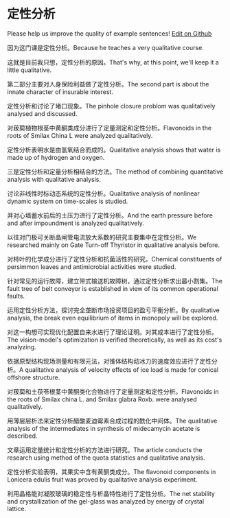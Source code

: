 # 定性分析

Please help us improve the quality of example sentences! [Edit on Github](https://github.com/jiyushe/jiyu-example-sentence-source/blob/main/chinese/dingxingfenxi.md)

<p><span class="chinese">因为这门课是定性分析。</span><span class="english">Because he teaches a very qualitative course.</span></p>

<p><span class="chinese">这就是目前我只想，定性分析的原因。</span><span class="english">That's why, at this point, we'll keep it a little qualitative.</span></p>

<p><span class="chinese">第二部分主要对人身保险利益做了定性分析。</span><span class="english">The second part is about the innate character of insurable interest.</span></p>

<p><span class="chinese">定性分析和讨论了堵口现象。</span><span class="english">The pinhole closure problom was qualitatively analysed and discussed.</span></p>

<p><span class="chinese">对菝葜植物根茎中黄酮类成分进行了定量测定和定性分析。</span><span class="english">Flavonoids in the roots of Smilax China L were analyzed qualitatively.</span></p>

<p><span class="chinese">定性分析表明水是由氢氧结合而成的。</span><span class="english">Qualitative analysis shows that water is made up of hydrogen and oxygen.</span></p>

<p><span class="chinese">三是定性分析和定量分析相结合的方法。</span><span class="english">The method of combining quantitative analysis with qualitative analysis.</span></p>

<p><span class="chinese">讨论非线性时标动态系统的定性分析。</span><span class="english">Qualitative analysis of nonlinear dynamic system on time-scales is studied.</span></p>

<p><span class="chinese">并对心墙蓄水前后的土压力进行了定性分析。</span><span class="english">And the earth pressure before and after impoundment is analyzed qualitatively.</span></p>

<p><span class="chinese">以往对门极可关断晶闸管电流放大系数的研究主要集中在定性分析。</span><span class="english">We researched mainly on Gate Turn-off Thyristor in qualitative analysis before.</span></p>

<p><span class="chinese">对柿叶的化学成分进行了定性分析和抗菌活性的研究。</span><span class="english">Chemical constituents of persimmon leaves and antimicrobial activities were studied.</span></p>

<p><span class="chinese">针对常见的运行故障，建立带式输送机故障树，通过定性分析求出最小割集。</span><span class="english">The fault tree of belt conveyor is established in view of its common operational faults.</span></p>

<p><span class="chinese">运用定性分析方法，探讨完全垄断市场投资项目的盈亏平衡分析。</span><span class="english">By qualitative analysis, the break even equilibrium of items in monopoly will be explored.</span></p>

<p><span class="chinese">对这一构想可实现优化配置自来水进行了理论证明。对其成本进行了定性分析。</span><span class="english">The vision-model's optimization is verified theoretically, as well as its cost's analyzing.</span></p>

<p><span class="chinese">依据原型结构现场测量和有限元法，对锥体结构动冰力的速度效应进行了定性分析。</span><span class="english">A qualitative analysis of velocity effects of ice load is made for conical offshore structure.</span></p>

<p><span class="chinese">对菝葜和土茯苓根茎中黄酮类化合物进行了定量测定和定性分析。</span><span class="english">Flavonoids in the roots of Smilax china L. and Smilax glabra Roxb. were analysed qualitatively.</span></p>

<p><span class="chinese">用薄层层析法来定性分析醋酸麦迪霉素合成过程的酰化中间体。</span><span class="english">The qualitative analysis of the intermediates in synthesis of midecamycin acetate is described.</span></p>

<p><span class="chinese">文章运用定量统计和定性分析的方法进行研究。</span><span class="english">The article conducts the research using method of the quota statistics and qualitative analysis.</span></p>

<p><span class="chinese">定性分析实验表明，其果实中含有黄酮类成分。</span><span class="english">The flavonoid components in Lonicera edulis fruit was proved by qualitative analysis experiment.</span></p>

<p><span class="chinese">利用晶格能对凝胶玻璃的稳定性与析晶特性进行了定性分析。</span><span class="english">The net stability and crystallization of the gel-glass was analyzed by energy of crystal lattice.</span></p>

